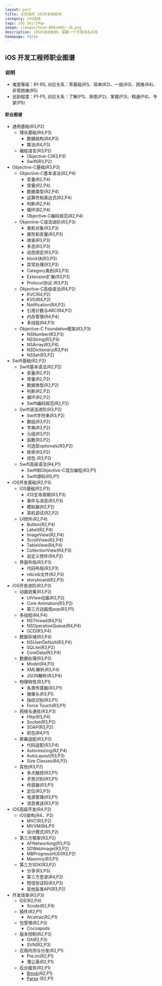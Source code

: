 ```yaml
---
layout: post
title: 点亮我的 iOS开发技能树
category: iOS高级
tags: iOS SkillMap
image: /images/head-800x400/-18.png
description: iOS开发技能树，需要一个不落得去点亮
homepage: false
---
```


## iOS 开发工程师职业图谱

### 说明

- 难度等级：R1-R5, 对应关系：零基础(R1)、简单(R2)、一般(R3)、困难(R4)、非常困难(R5)
- 达到程度：P1-P5, 对应关系：了解(P1)、熟悉(P2)、掌握(P3)、精通(P4)、专家(P5)

#### 职业图谱

- 通用基础(R3,P2)
  - 理论基础(R4,P3)
     - 数据结构(R4,P3)
     - 算法(R4,P3)
  - 编程语言(R3,P2)
     - Objective-C(R3,P3)
     - Swift(R3,P2)
- Objective-C基础(R3,P3)
  - Objective-C基本语法(R2,P4)
     - 变量(R2,P4)
     - 常量(R2,P4)
     - 数据类型(R2,P4)
     - 运算符和表达式(R2,P4)
     - 判断(R2,P4)
     - 循环(R2,P4)
     - Objective-C编码规范(R2,P4)
  - Objective-C语法进阶(R3,P3)
     - 类和对象(R3,P3)
     - 属性和变量(R3,P3)
     - 继承(R3,P3)
     - 多态(R3,P3)
     - 动态绑定(R3,P3)
     - block块(R3,P3)
     - 异常处理(R3,P3)
     - Category类别(R3,P3)
     - Extension扩展(R3,P3)
     - Protocol协议 (R3,P3)
  - Objective-C高级语法(R4,P2)
     - KVC(R4,P2)
     - KVO(R4,P2)
     - Notification(R4,P2)
     - 引用计数与ARC(R4,P2)
     - 内存管理(R4,P4)
     - 多线程(R4,P3)
  - Objective-C Foundation框架(R3,P3)
     - NSNumber(R3,P3)
     - NSString(R3,P4)
     - NSArray(R3,P4)
     - NSDictionary(R3,P4)
     - NSSet(R3,P2)
- Swift基础(R2,P2)
   - Swift基本语法(R2,P2)
     - 变量(R2,P2)
     - 常量(R2,P2)
     - 数据类型(R2,P2)
     - 判断(R2,P2)
     - 循环(R2,P2)
     - Swift编码规范(R2,P2)
   - Swift语法进阶(R3,P2)
     - Swift字符串(R3,P2)
     - 数组(R3,P2)
     - 字典(R3,P2)
     - 元组(R3,P2)
     - 函数(R3,P2)
     - 可选型optionals(R3,P2)
     - 枚举(R3,P2)
     - 闭包 (R3,P2)
   - Swift高级语法(R4,P1)
     - Swift和Objective-C混合编程(R3,P1)
     - Swift源码(R5,P1)
- iOS开发基础(R2,P3)
  - iOS基础(R2,P3)
     - iOS生命周期(R3,P3)
     - 事件与消息(R3,P3)
     - 模拟器(R2,P2)
     - 真机调试(R2,P2)
  - UI控件(R2,P4)
     - Button(R2,P4)
     - Label(R2,P4)
     - ImageView(R2,P4)
     - ScrollView(R2,P4)
     - TableView(R4,P4)
     - CollectionView(R4,P3)
     - 自定义控件(R4,P2)
  - 界面布局(R3,P3)
     - 代码布局(R3,P3)
     - nib/xib文件(R2,P3)
     - storyboard(R2,P3)
- iOS开发进阶(R3,P3)
  - 动画效果(R3,P2)
     - UIView动画(R3,P2)
     - Core Animation(R3,P2)
     - 第三方动画库pop(R3,P1)
  - 多线程(R4,P4)
     - NSThread(R4,P3)
     - NSOperationQueue(R4,P4)
     - GCD(R3,P4)   
  - 数据存储(R3,P4)
     - NSUserDefault(R3,P4)
     - SQLite(R3,P2)
     - CoreData(R3,P4)
  - 数据处理(R3,P3)
     - Model(R4,P3)
     - XML解析(R3,P4)
     - JSON解析(R3,P4)
  - 物理特性(R3,P1)
     - 各类传感器(R3,P1)
     - 摄像头(R3,P1)
     - 指纹识别(R3,P1)
     - Force Touch(R3,P1)
  - 网络与通信(R3,P3)
     - Http(R3,P4)
     - Socket(R3,P2)
     - SOAP(R3,P2)
     - 抓包(R4,P1)
  - 屏幕适配(R3,P3)
     - 代码适配(R3,P4)
     - Autoresizing(R2,P4)
     - AutoLayout(R3,P3)
     - Size Classes(R4,P2)    
  - 其他(R3,P2) 
     - 多点触控(R3,P1)
     - 手势识别(R3,P1)
     - 传感器(R3,P1)
     - 定位(R3,P3)
     - 电源管理(R3,P1)
     - 消息推送(R3,P3)  
- iOS高级开发(R4,P2)
  - iOS架构(R4，P2)
    - MVC(R3,P2)
    - MVVM(R4,P1) 
    - 设计模式(R5,P2)
  - 第三方框架(R3,P2)
    - AFNetworking(R3,P3)
    - SDWebImage(R3,P2)
    - MBProgressHUD(R3,P2)
    - Masonry(R3,P1)     
  - 第三方SDK(R3,P2)
    - 分享(R3,P3)
    - 第三方登录(R4,P2)
    - 短信验证码(R3,P3)    
    - 其他各类API(R3,P2)
- 开发效率(R3,P3)
  - IDE(R2,P4)
     - Xcode(R2,P4)
  - 插件(R2,P1)
     - Alcatraz(R2,P1)     
  - 包管理(R2,P3)
     - Cocoapods   
  - 版本控制(R2,P3)
     - Git(R2,P3)
     - SVN(R2,P3)
  - 应用内测与分发(R2,P1)
     - Pre.im(R2,P1)
     - 蒲公英(R2,P1)
  - 后台服务(R2,P1)
     - [Bmob](http://www.bmob.cn/)(R2,P1)
     - [Parse](http://www.parse.com/) (R2,P1)     